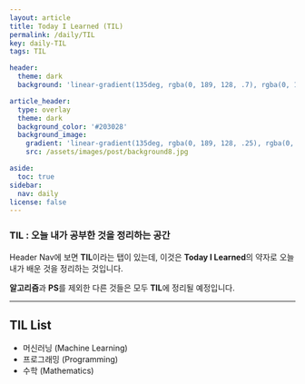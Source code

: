 ```yaml
---
layout: article
title: Today I Learned (TIL)
permalink: /daily/TIL
key: daily-TIL
tags: TIL

header:
  theme: dark
  background: 'linear-gradient(135deg, rgba(0, 189, 128, .7), rgba(0, 128, 255, .8))'

article_header:
  type: overlay
  theme: dark
  background_color: '#203028'
  background_image:
    gradient: 'linear-gradient(135deg, rgba(0, 189, 128, .25), rgba(0, 128, 255, .3))'
    src: /assets/images/post/background8.jpg

aside:
  toc: true
sidebar:
  nav: daily
license: false
---
```


### TIL : 오늘 내가 공부한 것을 정리하는 공간
<!--more-->

Header Nav에 보면 **TIL**이라는 탭이 있는데, 이것은 **Today I Learned**의 약자로 오늘 내가 배운 것을 정리하는 것입니다.

**알고리즘**과 **PS**를 제외한 다른 것들은 모두 **TIL**에 정리될 예정입니다.

---

## TIL List
* 머신러닝 (Machine Learning)
* 프로그래밍 (Programming)
* 수학 (Mathematics)
